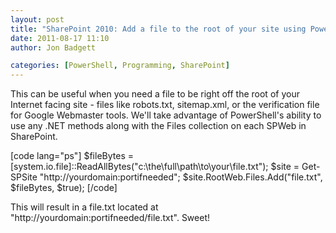 ```yaml
---
layout: post
title: "SharePoint 2010: Add a file to the root of your site using PowerShell"
date: 2011-08-17 11:10
author: Jon Badgett

categories: [PowerShell, Programming, SharePoint]
---
```

This can be useful when you need a file to be right off the root of your Internet facing site - files like robots.txt, sitemap.xml, or the verification file for Google Webmaster tools. We'll take advantage of PowerShell's ability to use any .NET methods along with the Files collection on each SPWeb in SharePoint.

[code lang="ps"]
$fileBytes = [system.io.file]::ReadAllBytes(&quot;c:\the\full\path\to\your\file.txt&quot;);
$site = Get-SPSite &quot;http://yourdomain:portifneeded&quot;;
$site.RootWeb.Files.Add(&quot;file.txt&quot;, $fileBytes, $true);
[/code]

This will result in a file.txt located at "http://yourdomain:portifneeded/file.txt". Sweet!
